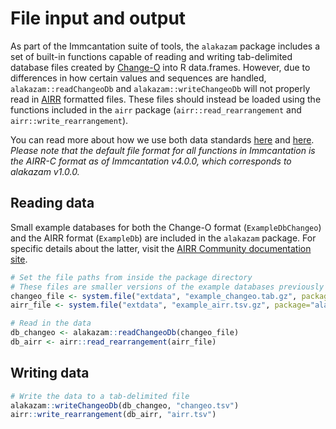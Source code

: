# File input and output

As part of the Immcantation suite of tools, the `alakazam` package includes a set of 
built-in functions capable of reading and writing tab-delimited database files created by 
[Change-O](https://changeo.readthedocs.io/en/stable/) into R data.frames. However, due to 
differences in how certain values and sequences are handled, `alakazam::readChangeoDb` and 
`alakazam::writeChangeoDb` will not properly read in [AIRR](https://docs.airr-community.org) 
formatted files. These files should instead be loaded using the functions included 
in the `airr` package (`airr::read_rearrangement` and `airr::write_rearrangement`).

You can read more about how we use both data standards
[here](https://immcantation.readthedocs.io/en/stable/datastandards.html) and 
[here](https://changeo.readthedocs.io/en/stable/standard.html). *Please note that the default 
file format for all functions in Immcantation is the AIRR-C format as of Immcantation 
v4.0.0, which corresponds to alakazam v1.0.0.*

## Reading data

Small example databases for both the Change-O format (`ExampleDbChangeo`) and the AIRR format (`ExampleDb`) 
are included in the `alakazam` package. For specific details about the latter, visit the 
[AIRR Community documentation site](https://docs.airr-community.org/en/stable/datarep/rearrangements.html).


```r
# Set the file paths from inside the package directory
# These files are smaller versions of the example databases previously mentioned
changeo_file <- system.file("extdata", "example_changeo.tab.gz", package="alakazam")
airr_file <- system.file("extdata", "example_airr.tsv.gz", package="alakazam")

# Read in the data
db_changeo <- alakazam::readChangeoDb(changeo_file)
db_airr <- airr::read_rearrangement(airr_file)
```

## Writing data


```r
# Write the data to a tab-delimited file
alakazam::writeChangeoDb(db_changeo, "changeo.tsv")
airr::write_rearrangement(db_airr, "airr.tsv")
```
